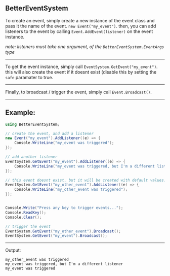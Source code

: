 BetterEventSystem
---
To create an event, simply create a new instance of the event class and pass it the name of the event.
`new Event("my_event")`. then, you can add listeners to the event by calling `Event.AddEvent(listener)` on the event instance.

*note: listeners must take one argument, of the `BetterEventSystem.EventArgs` type*

---
To get the event instance, simply call `EventSystem.GetEvent("my_event")`. this will also create the event if it doesnt exist (disable this by setting the `safe` paramater to true.

---
Finally, to broadcast / trigger the event, simply call `Event.Broadcast()`.

---
## Example:
```c#
using BetterEventSystem;

// create the event, and add a listener
new Event("my_event").AddListener((e) => {
    Console.WriteLine("my_event was triggered");
});

// add another listener
EventSystem.GetEvent("my_event").AddListener((e) => {
    Console.WriteLine("my_event was triggered, but I'm a different listener");
});

// this event doesnt exist, but it will be created with default values. you can edit the Event after creation if you want
EventSystem.GetEvent("my_other_event").AddListener((e) => {
    Console.WriteLine("my_other_event was triggered");
});


Console.Write("Press any key to trigger events...");
Console.ReadKey();
Console.Clear();

// trigger the event
EventSystem.GetEvent("my_other_event").Broadcast();
EventSystem.GetEvent("my_event").Broadcast();
```
---
Output:
```text
my_other_event was triggered
my_event was triggered, but I'm a different listener
my_event was triggered
```